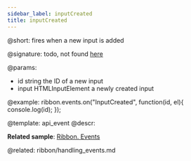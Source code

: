 ```yaml
---
sidebar_label: inputCreated
title: inputCreated
---          
```


@short: fires when a new input is added

@signature: todo, not found [here](https://cdn.dhtmlx.com/suite/pro/edge/types/ts-ribbon/sources/types.d.ts)

@params:
- id 		string			the ID of a new input
- input		HTMLInputElement		a newly created input


@example:
ribbon.events.on("InputCreated", function(id, el){
    console.log(id);
});


@template: api_event
@descr:

**Related sample**: [Ribbon. Events](https://snippet.dhtmlx.com/i7cfddkl)

@related: ribbon/handling_events.md